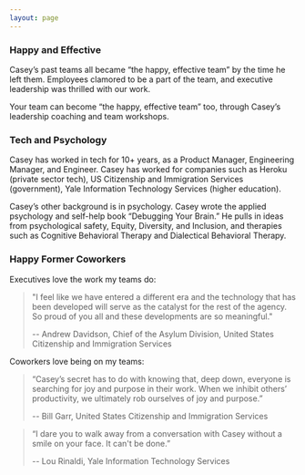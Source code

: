 ```yaml
---
layout: page
---
```


### Happy and Effective
Casey’s past teams all became “the happy, effective team” by the time he left them. Employees clamored to be a part of the team, and executive leadership was thrilled with our work.

Your team can become “the happy, effective team” too, through Casey’s leadership coaching and team workshops.

### Tech and Psychology
Casey has worked in tech for 10+ years, as a Product Manager, Engineering Manager, and Engineer. Casey has worked for companies such as Heroku (private sector tech), US Citizenship and Immigration Services (government), Yale Information Technology Services (higher education). 

Casey’s other background is in psychology. Casey wrote the applied psychology and self-help book “Debugging Your Brain.” He pulls in ideas from psychological safety, Equity, Diversity, and Inclusion, and therapies such as Cognitive Behavioral Therapy and Dialectical Behavioral Therapy.


### Happy Former Coworkers
Executives love the work my teams do:
> "I feel like we have entered a different era and the technology that has been developed will serve as the catalyst for the rest of the agency. So proud of you all and these developments are so meaningful."
>
> -- Andrew Davidson, Chief of the Asylum Division, United States Citizenship and Immigration Services

Coworkers love being on my teams:
> “Casey’s secret has to do with knowing that, deep down, everyone is searching for joy and purpose in their work. When we inhibit others’ productivity, we ultimately rob ourselves of joy and purpose.”
>
> -- Bill Garr, United States Citizenship and Immigration Services

> “I dare you to walk away from a conversation with Casey without a smile on your face. It can't be done.”
> 
> -- Lou Rinaldi, Yale Information Technology Services
